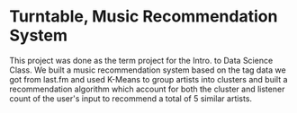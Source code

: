# Turntable, Music Recommendation System
This project was done as the term project for the Intro. to Data Science Class. We built a music recommendation system based on the tag data we got from last.fm and used K-Means to group artists into clusters and built a recommendation algorithm which account for both the cluster and listener count of the user's input to recommend a total of 5 similar artists.
